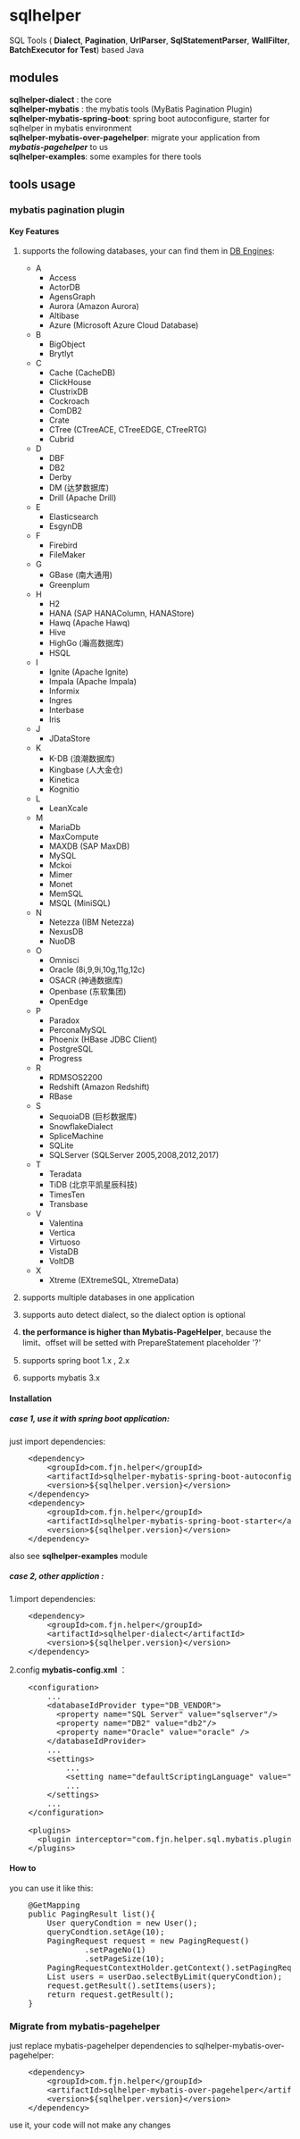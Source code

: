 # sqlhelper
SQL Tools ( **Dialect**, **Pagination**, **UrlParser**, **SqlStatementParser**, **WallFilter**, **BatchExecutor for Test**) based Java

## modules
**sqlhelper-dialect** : the core<br/>
**sqlhelper-mybatis** : the mybatis tools (MyBatis Pagination Plugin)<br/> 
**sqlhelper-mybatis-spring-boot**: spring boot autoconfigure, starter for sqlhelper in mybatis environment<br/>
**sqlhelper-mybatis-over-pagehelper**: migrate your application from ***mybatis-pagehelper*** to us <br/> 
**sqlhelper-examples**: some examples for there tools<br/>
 


## tools usage
### mybatis pagination plugin
#### Key Features
1. supports the following databases, your can find them in [DB Engines](https://db-engines.com/en/ranking/relational+dbms):    
    + A
        + Access
        + ActorDB
        + AgensGraph
        + Aurora (Amazon Aurora)
        + Altibase
        + Azure (Microsoft Azure Cloud Database)
    + B
        + BigObject
        + Brytlyt
    + C
        + Cache (CacheDB)
        + ClickHouse
        + ClustrixDB
        + Cockroach
        + ComDB2
        + Crate
        + CTree (CTreeACE, CTreeEDGE, CTreeRTG)
        + Cubrid       
    + D
        + DBF
        + DB2
        + Derby
        + DM (达梦数据库)
        + Drill (Apache Drill)
    + E      
        + Elasticsearch
        + EsgynDB
    + F
        + Firebird
        + FileMaker
    + G
        + GBase (南大通用)
        + Greenplum
    + H
        + H2
        + HANA (SAP HANAColumn, HANAStore)
        + Hawq (Apache Hawq)
        + Hive
        + HighGo (瀚高数据库)
        + HSQL        
    + I
        + Ignite (Apache Ignite)
        + Impala (Apache Impala)
        + Informix
        + Ingres
        + Interbase
        + Iris
    + J
        + JDataStore
    + K
        + K-DB (浪潮数据库)
        + Kingbase (人大金仓)
        + Kinetica   
        + Kognitio
    + L
        + LeanXcale        
    + M
        + MariaDb
        + MaxCompute
        + MAXDB (SAP MaxDB)
        + MySQL
        + Mckoi
        + Mimer
        + Monet
        + MemSQL
        + MSQL (MiniSQL)
    + N
        + Netezza (IBM Netezza)
        + NexusDB
        + NuoDB        
    + O
        + Omnisci
        + Oracle (8i,9,9i,10g,11g,12c)
        + OSACR (神通数据库)
        + Openbase (东软集团)
        + OpenEdge
    + P 
        + Paradox
        + PerconaMySQL
        + Phoenix (HBase JDBC Client)
        + PostgreSQL
        + Progress
    + R
        + RDMSOS2200
        + Redshift (Amazon Redshift)
        + RBase
    + S        
        + SequoiaDB (巨杉数据库)
        + SnowflakeDialect
        + SpliceMachine
        + SQLite
        + SQLServer (SQLServer 2005,2008,2012,2017)
    + T
        + Teradata
        + TiDB (北京平凯星辰科技)
        + TimesTen
        + Transbase
    + V
        + Valentina
        + Vertica
        + Virtuoso
        + VistaDB
        + VoltDB
    + X
        + Xtreme (EXtremeSQL, XtremeData)

2. supports multiple databases in one application 
3. supports auto detect dialect, so the dialect option is optional
4. **the performance is higher than Mybatis-PageHelper**, because the limit、offset will be setted with PrepareStatement placeholder '?'
5. supports spring boot 1.x , 2.x
6. supports mybatis 3.x 

#### Installation

##### case 1, use it with spring boot application: 
 just import dependencies:

<pre>
    &lt;dependency>
        &lt;groupId>com.fjn.helper&lt;/groupId>
        &lt;artifactId>sqlhelper-mybatis-spring-boot-autoconfigure&lt;/artifactId>
        &lt;version>${sqlhelper.version}&lt;/version>
    &lt;/dependency>
    &lt;dependency>
        &lt;groupId>com.fjn.helper&lt;/groupId>
        &lt;artifactId>sqlhelper-mybatis-spring-boot-starter&lt;/artifactId>
        &lt;version>${sqlhelper.version}&lt;/version>
    &lt;/dependency>
</pre>  

also see **sqlhelper-examples** module

##### case 2, other appliction : 
1.import dependencies:
<pre>
    &lt;dependency>
        &lt;groupId>com.fjn.helper&lt;/groupId>
        &lt;artifactId>sqlhelper-dialect&lt;/artifactId>
        &lt;version>${sqlhelper.version}&lt;/version>
    &lt;/dependency>
</pre>        
2.config **mybatis-config.xml** ：
<pre>
    &lt;configuration>
        ...
        &lt;databaseIdProvider type="DB_VENDOR">
          &lt;property name="SQL Server" value="sqlserver"/>
          &lt;property name="DB2" value="db2"/>
          &lt;property name="Oracle" value="oracle" />
        &lt;/databaseIdProvider>
        ...
        &lt;settings>
            ...
            &lt;setting name="defaultScriptingLanguage" value="com.fjn.helper.sql.mybatis.plugins.pagination.CustomScriptLanguageDriver" />
            ...
        &lt;/settings>
        ...
    &lt;/configuration>
    
    &lt;plugins>
      &lt;plugin interceptor="com.fjn.helper.sql.mybatis.plugins.pagination.MybatisPaginationPlugin" />
    &lt;/plugins>
</pre>


#### How to
you can use it like this:
<pre>
    @GetMapping
    public PagingResult list(){
        User queryCondtion = new User();
        queryCondtion.setAge(10);
        PagingRequest request = new PagingRequest()
                .setPageNo(1)
                .setPageSize(10);
        PagingRequestContextHolder.getContext().setPagingRequest(request);
        List<User> users = userDao.selectByLimit(queryCondtion);
        request.getResult().setItems(users);
        return request.getResult();
    }
</pre>


### Migrate from mybatis-pagehelper
just replace mybatis-pagehelper dependencies to sqlhelper-mybatis-over-pagehelper:
<pre>
    &lt;dependency>
        &lt;groupId>com.fjn.helper&lt;/groupId>
        &lt;artifactId>sqlhelper-mybatis-over-pagehelper&lt;/artifactId>
        &lt;version>${sqlhelper.version}&lt;/version>
    &lt;/dependency>
</pre>
use it, your code will not make any changes